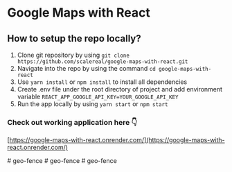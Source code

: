# Google Maps with React

## How to setup the repo locally?

1. Clone git repository by using `git clone https://github.com/scalereal/google-maps-with-react.git`
2. Navigate into the repo by using the command `cd google-maps-with-react`
3. Use `yarn install` or `npm install` to install all dependencies
4. Create .env file under the root directory of project and add environment variable `REACT_APP_GOOGLE_API_KEY=YOUR_GOOGLE_API_KEY`
5. Run the app locally by using `yarn start` or `npm start`

### Check out working application here 👇️
[https://google-maps-with-react.onrender.com/](https://google-maps-with-react.onrender.com/)

#   g e o - f e n c e  
 #   g e o - f e n c e  
 #   g e o - f e n c e  
 